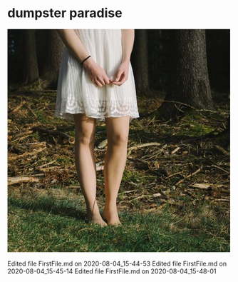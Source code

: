 # dumpster paradise
![trashimage](shadow.jpg)

Edited file FirstFile.md on 2020-08-04_15-44-53
Edited file FirstFile.md on 2020-08-04_15-45-14
Edited file FirstFile.md on 2020-08-04_15-48-01
